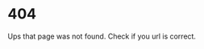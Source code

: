 ﻿---
layout: default
permalink: /404.html
---

# 404

Ups that page was not found. Check if you url is correct.
